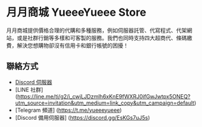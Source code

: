 # 月月商城 YueeeYueee Store

月月商城提供價格合理的代購和多種服務，例如伺服器託管、代寫程式、代架網站，或是社群行銷等多樣和可客製的服務。我們也同時支持四大超商代、條碼繳費，解決您想購物卻沒有信用卡和銀行帳號的困擾！

## 聯絡方式

* [Discord 伺服器](https://discord.gg/YueeeYueee)
* [LINE 社群] (https://line.me/ti/g2/i_cwjLJDzmlh6xKnE9fWXRJ0ifGwJwtpx5ONEQ?utm_source=invitation&utm_medium=link_copy&utm_campaign=default)
* [Telegram 頻道] (https://t.me/yueeeyueee)
* [Discord 備用伺服器] (https://discord.gg/EsKGs7uJ5s)
